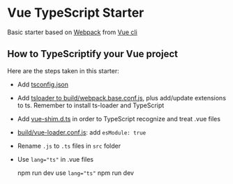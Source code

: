 # Vue TypeScript Starter

Basic starter based on [Webpack](https://github.com/vuejs-templates/webpack) from [Vue cli](https://github.com/vuejs/vue-cli)

## How to TypeScriptify your Vue project

Here are the steps taken in this starter:

 - Add [tsconfig.json](https://github.com/alexjoverm/Vue-Typescript-Starter/blob/master/tsconfig.json)
 - Add [tsloader to build/webpack.base.conf.js](https://github.com/alexjoverm/Vue-Typescript-Starter/blob/master/build/webpack.base.conf.js#L30), plus add/update extensions to ts. Remember to install ts-loader and TypeScript
 - Add [vue-shim.d.ts](https://github.com/alexjoverm/Vue-Typescript-Starter/blob/master/vue-shim.d.ts) in order to TypeScript recognize and treat .vue files
 - [build/vue-loader.conf.js](https://github.com/alexjoverm/Vue-Typescript-Starter/blob/master/build/vue-loader.conf.js#L12): add `esModule: true`
 - Rename `.js` to `.ts` files in `src` folder
 - Use `lang="ts"` in .vue files
 
     npm run dev
     use `lang="ts"`
     npm run dev
 
 
